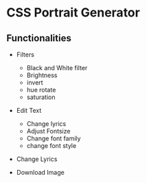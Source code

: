 # CSS Portrait Generator

## Functionalities

- Filters
    - Black and White filter
    - Brightness
    - invert
    - hue rotate
    - saturation

- Edit Text
    - Change lyrics
    - Adjust Fontsize
    - Change font family
    - change font style

- Change Lyrics
- Download Image
